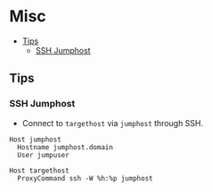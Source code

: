 # Misc

<!-- vim-markdown-toc GFM -->

* [Tips](#tips)
  * [SSH Jumphost](#ssh-jumphost)

<!-- vim-markdown-toc -->

## Tips

### SSH Jumphost

- Connect to `targethost` via `jumphost` through SSH.

```
Host jumphost
  Hostname jumphost.domain
  User jumpuser

Host targethost
  ProxyCommand ssh -W %h:%p jumphost
```
